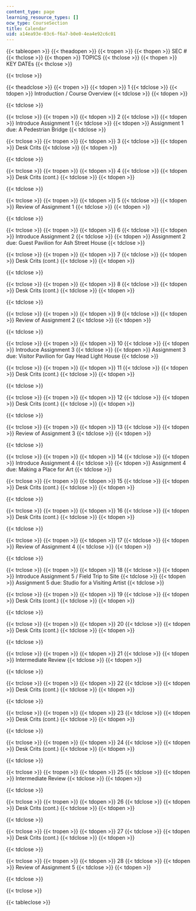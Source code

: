 ```yaml
---
content_type: page
learning_resource_types: []
ocw_type: CourseSection
title: Calendar
uid: a14ea93e-03c6-f6a7-b0e0-4ea4e92c6c01
---
```


{{< tableopen >}}
{{< theadopen >}}
{{< tropen >}}
{{< thopen >}}
SEC #
{{< thclose >}}
{{< thopen >}}
TOPICS
{{< thclose >}}
{{< thopen >}}
KEY DATEs
{{< thclose >}}

{{< trclose >}}

{{< theadclose >}}
{{< tropen >}}
{{< tdopen >}}
1
{{< tdclose >}}
{{< tdopen >}}
Introduction / Course Overview
{{< tdclose >}}
{{< tdopen >}}

{{< tdclose >}}

{{< trclose >}}
{{< tropen >}}
{{< tdopen >}}
2
{{< tdclose >}}
{{< tdopen >}}
Introduce Assignment 1
{{< tdclose >}}
{{< tdopen >}}
Assignment 1 due: A Pedestrian Bridge
{{< tdclose >}}

{{< trclose >}}
{{< tropen >}}
{{< tdopen >}}
3
{{< tdclose >}}
{{< tdopen >}}
Desk Crits
{{< tdclose >}}
{{< tdopen >}}

{{< tdclose >}}

{{< trclose >}}
{{< tropen >}}
{{< tdopen >}}
4
{{< tdclose >}}
{{< tdopen >}}
Desk Crits (cont.)
{{< tdclose >}}
{{< tdopen >}}

{{< tdclose >}}

{{< trclose >}}
{{< tropen >}}
{{< tdopen >}}
5
{{< tdclose >}}
{{< tdopen >}}
Review of Assignment 1
{{< tdclose >}}
{{< tdopen >}}

{{< tdclose >}}

{{< trclose >}}
{{< tropen >}}
{{< tdopen >}}
6
{{< tdclose >}}
{{< tdopen >}}
Introduce Assignment 2
{{< tdclose >}}
{{< tdopen >}}
Assignment 2 due: Guest Pavilion for Ash Street House
{{< tdclose >}}

{{< trclose >}}
{{< tropen >}}
{{< tdopen >}}
7
{{< tdclose >}}
{{< tdopen >}}
Desk Crits (cont.)
{{< tdclose >}}
{{< tdopen >}}

{{< tdclose >}}

{{< trclose >}}
{{< tropen >}}
{{< tdopen >}}
8
{{< tdclose >}}
{{< tdopen >}}
Desk Crits (cont.)
{{< tdclose >}}
{{< tdopen >}}

{{< tdclose >}}

{{< trclose >}}
{{< tropen >}}
{{< tdopen >}}
9
{{< tdclose >}}
{{< tdopen >}}
Review of Assignment 2
{{< tdclose >}}
{{< tdopen >}}

{{< tdclose >}}

{{< trclose >}}
{{< tropen >}}
{{< tdopen >}}
10
{{< tdclose >}}
{{< tdopen >}}
Introduce Assignment 3
{{< tdclose >}}
{{< tdopen >}}
Assignment 3 due: Visitor Pavilion for Gay Head Light House
{{< tdclose >}}

{{< trclose >}}
{{< tropen >}}
{{< tdopen >}}
11
{{< tdclose >}}
{{< tdopen >}}
Desk Crits (cont.)
{{< tdclose >}}
{{< tdopen >}}

{{< tdclose >}}

{{< trclose >}}
{{< tropen >}}
{{< tdopen >}}
12
{{< tdclose >}}
{{< tdopen >}}
Desk Crits (cont.)
{{< tdclose >}}
{{< tdopen >}}

{{< tdclose >}}

{{< trclose >}}
{{< tropen >}}
{{< tdopen >}}
13
{{< tdclose >}}
{{< tdopen >}}
Review of Assignment 3
{{< tdclose >}}
{{< tdopen >}}

{{< tdclose >}}

{{< trclose >}}
{{< tropen >}}
{{< tdopen >}}
14
{{< tdclose >}}
{{< tdopen >}}
Introduce Assignment 4
{{< tdclose >}}
{{< tdopen >}}
Assignment 4 due: Making a Place for Art
{{< tdclose >}}

{{< trclose >}}
{{< tropen >}}
{{< tdopen >}}
15
{{< tdclose >}}
{{< tdopen >}}
Desk Crits (cont.)
{{< tdclose >}}
{{< tdopen >}}

{{< tdclose >}}

{{< trclose >}}
{{< tropen >}}
{{< tdopen >}}
16
{{< tdclose >}}
{{< tdopen >}}
Desk Crits (cont.)
{{< tdclose >}}
{{< tdopen >}}

{{< tdclose >}}

{{< trclose >}}
{{< tropen >}}
{{< tdopen >}}
17
{{< tdclose >}}
{{< tdopen >}}
Review of Assignment 4
{{< tdclose >}}
{{< tdopen >}}

{{< tdclose >}}

{{< trclose >}}
{{< tropen >}}
{{< tdopen >}}
18
{{< tdclose >}}
{{< tdopen >}}
Introduce Assignment 5 / Field Trip to Site
{{< tdclose >}}
{{< tdopen >}}
Assignment 5 due: Studio for a Visiting Artist
{{< tdclose >}}

{{< trclose >}}
{{< tropen >}}
{{< tdopen >}}
19
{{< tdclose >}}
{{< tdopen >}}
Desk Crits (cont.)
{{< tdclose >}}
{{< tdopen >}}

{{< tdclose >}}

{{< trclose >}}
{{< tropen >}}
{{< tdopen >}}
20
{{< tdclose >}}
{{< tdopen >}}
Desk Crits (cont.)
{{< tdclose >}}
{{< tdopen >}}

{{< tdclose >}}

{{< trclose >}}
{{< tropen >}}
{{< tdopen >}}
21
{{< tdclose >}}
{{< tdopen >}}
Intermediate Review
{{< tdclose >}}
{{< tdopen >}}

{{< tdclose >}}

{{< trclose >}}
{{< tropen >}}
{{< tdopen >}}
22
{{< tdclose >}}
{{< tdopen >}}
Desk Crits (cont.)
{{< tdclose >}}
{{< tdopen >}}

{{< tdclose >}}

{{< trclose >}}
{{< tropen >}}
{{< tdopen >}}
23
{{< tdclose >}}
{{< tdopen >}}
Desk Crits (cont.)
{{< tdclose >}}
{{< tdopen >}}

{{< tdclose >}}

{{< trclose >}}
{{< tropen >}}
{{< tdopen >}}
24
{{< tdclose >}}
{{< tdopen >}}
Desk Crits (cont.)
{{< tdclose >}}
{{< tdopen >}}

{{< tdclose >}}

{{< trclose >}}
{{< tropen >}}
{{< tdopen >}}
25
{{< tdclose >}}
{{< tdopen >}}
Intermediate Review
{{< tdclose >}}
{{< tdopen >}}

{{< tdclose >}}

{{< trclose >}}
{{< tropen >}}
{{< tdopen >}}
26
{{< tdclose >}}
{{< tdopen >}}
Desk Crits (cont.)
{{< tdclose >}}
{{< tdopen >}}

{{< tdclose >}}

{{< trclose >}}
{{< tropen >}}
{{< tdopen >}}
27
{{< tdclose >}}
{{< tdopen >}}
Desk Crits (cont.)
{{< tdclose >}}
{{< tdopen >}}

{{< tdclose >}}

{{< trclose >}}
{{< tropen >}}
{{< tdopen >}}
28
{{< tdclose >}}
{{< tdopen >}}
Review of Assignment 5
{{< tdclose >}}
{{< tdopen >}}

{{< tdclose >}}

{{< trclose >}}

{{< tableclose >}}
